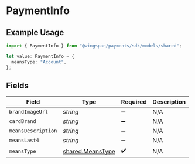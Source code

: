 # PaymentInfo

## Example Usage

```typescript
import { PaymentInfo } from "@wingspan/payments/sdk/models/shared";

let value: PaymentInfo = {
  meansType: "Account",
};
```

## Fields

| Field                                                       | Type                                                        | Required                                                    | Description                                                 |
| ----------------------------------------------------------- | ----------------------------------------------------------- | ----------------------------------------------------------- | ----------------------------------------------------------- |
| `brandImageUrl`                                             | *string*                                                    | :heavy_minus_sign:                                          | N/A                                                         |
| `cardBrand`                                                 | *string*                                                    | :heavy_minus_sign:                                          | N/A                                                         |
| `meansDescription`                                          | *string*                                                    | :heavy_minus_sign:                                          | N/A                                                         |
| `meansLast4`                                                | *string*                                                    | :heavy_minus_sign:                                          | N/A                                                         |
| `meansType`                                                 | [shared.MeansType](../../../sdk/models/shared/meanstype.md) | :heavy_check_mark:                                          | N/A                                                         |